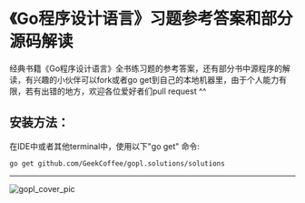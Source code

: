 # 《Go程序设计语言》习题参考答案和部分源码解读

经典书籍《Go程序设计语言》全书练习题的参考答案，还有部分书中源程序的解读，有兴趣的小伙伴可以fork或者go get到自己的本地机器里，由于个人能力有限，若有出错的地方，欢迎各位爱好者们pull request ^^

安装方法：
------------

在IDE中或者其他terminal中，使用以下"go get" 命令:

    go get github.com/GeekCoffee/gopl.solutions/solutions
	
	

------------
![gopl_cover_pic](https://github.com/GeekCoffee/gopl.solutions/blob/master/solutions/cover/cover.png)
	
	



